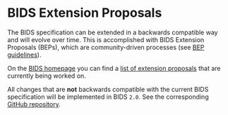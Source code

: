 # BIDS Extension Proposals

The BIDS specification can be extended in a backwards compatible way and will
evolve over time.
This is accomplished with BIDS Extension Proposals (BEPs),
which are community-driven processes (see [BEP guidelines](https://bids-extensions.readthedocs.io/en/latest/)).

On the [BIDS homepage](https://bids.neuroimaging.io/) you can find a
[list of extension proposals](https://bids.neuroimaging.io/get_involved.html#extending-the-bids-specification)
that are currently being worked on.

All changes that are **not** backwards compatible with the current BIDS
specification will be implemented in BIDS `2.0`.
See the corresponding [GitHub repository](https://github.com/bids-standard/bids-2-devel).
